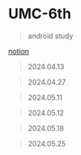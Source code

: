 # UMC-6th
>android study

[notion](https://storm-sunshine-cfa.notion.site/UMC-6th-f509e87b876e42388c020437c2a5ccc6?pvs=4)

>2024.04.13

>2024.04.27

>2024.05.11

>2024.05.12

>2024.05.18

>2024.05.25

